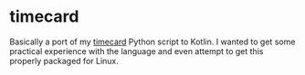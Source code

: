 # timecard
Basically a port of my [timecard](https://github.com/Stephen-Hamilton-C/timecard) Python script to Kotlin. I wanted to get some practical experience with the language and even attempt to get this properly packaged for Linux.